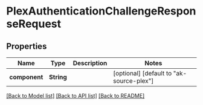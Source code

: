 # PlexAuthenticationChallengeResponseRequest

## Properties
Name | Type | Description | Notes
------------ | ------------- | ------------- | -------------
**component** | **String** |  | [optional] [default to "ak-source-plex"]

[[Back to Model list]](../README.md#documentation-for-models) [[Back to API list]](../README.md#documentation-for-api-endpoints) [[Back to README]](../README.md)


